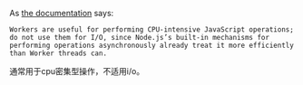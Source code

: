 As [the documentation](https://nodejs.org/api/worker_threads.html) says:
```
Workers are useful for performing CPU-intensive JavaScript operations; do not use them for I/O, since Node.js’s built-in mechanisms for performing operations asynchronously already treat it more efficiently than Worker threads can.
```
通常用于cpu密集型操作，不适用i/o。

